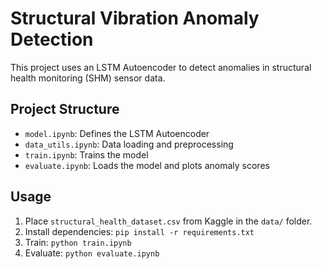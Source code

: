 # Structural Vibration Anomaly Detection

This project uses an LSTM Autoencoder to detect anomalies in structural health monitoring (SHM) sensor data.

## Project Structure
- `model.ipynb`: Defines the LSTM Autoencoder
- `data_utils.ipynb`: Data loading and preprocessing
- `train.ipynb`: Trains the model
- `evaluate.ipynb`: Loads the model and plots anomaly scores

## Usage
1. Place `structural_health_dataset.csv` from Kaggle in the `data/` folder.
2. Install dependencies: `pip install -r requirements.txt`
3. Train: `python train.ipynb`
4. Evaluate: `python evaluate.ipynb`